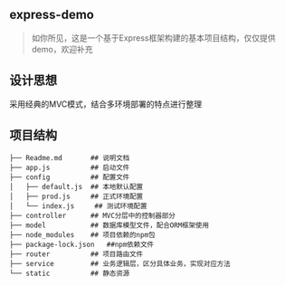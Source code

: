 <!--
 * @Description: 项目文档说明
 * @Version: Beata1.0
 * @Author: 【B站&公众号】Rong姐姐好可爱
 * @Date: 2020-09-13 22:33:09
 * @LastEditors: 【B站&公众号】Rong姐姐好可爱
 * @LastEditTime: 2020-09-14 23:54:22
-->

## express-demo

> 如你所见，这是一个基于Express框架构建的基本项目结构，仅仅提供demo，欢迎补充

## 设计思想

采用经典的MVC模式，结合多环境部署的特点进行整理

## 项目结构

```text
├── Readme.md       ## 说明文档
├── app.js          ## 启动文件
├── config          ## 配置文件
│   ├── default.js  ## 本地默认配置
│   ├── prod.js     ## 正式环境配置
│   └── index.js     ## 测试环境配置
├── controller      ## MVC分层中的控制器部分
├── model           ## 数据库模型文件，配合ORM框架使用
├── node_modules    ## 项目依赖的npm包
├── package-lock.json   ##npm依赖文件
├── router          ## 项目路由文件
├── service         ## 业务逻辑层，区分具体业务，实现对应方法
└── static          ## 静态资源
```